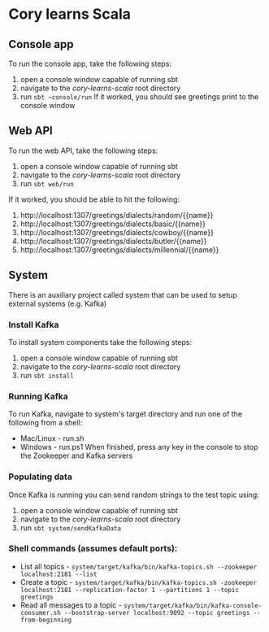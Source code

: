 # Cory learns Scala

## Console app
To run the console app, take the following steps:
1. open a console window capable of running sbt
1. navigate to the _cory-learns-scala_ root directory
1. run ```sbt ~console/run```
If it worked, you should see greetings print to the console window

## Web API
To run the web API, take the following steps:
1. open a console window capable of running sbt
1. navigate to the _cory-learns-scala_ root directory
1. run ```sbt web/run```

If it worked, you should be able to hit the following:
1. http://localhost:1307/greetings/dialects/random/{{name}}
1. http://localhost:1307/greetings/dialects/basic/{{name}}
1. http://localhost:1307/greetings/dialects/cowboy/{{name}}
1. http://localhost:1307/greetings/dialects/butler/{{name}}
1. http://localhost:1307/greetings/dialects/millennial/{{name}}

## System
There is an auxiliary project called system that can be used to setup external systems (e.g. Kafka)

### Install Kafka
To install system components take the following steps:
1. open a console window capable of running sbt
1. navigate to the _cory-learns-scala_ root directory
1. run ```sbt install```

### Running Kafka
To run Kafka, navigate to system's target directory and run one of the following from a shell:
* Mac/Linux - run.sh
* Windows - run.ps1
When finished, press any key in the console to stop the Zookeeper and Kafka servers

### Populating data
Once Kafka is running you can send random strings to the test topic using:
1. open a console window capable of running sbt
1. navigate to the _cory-learns-scala_ root directory
1. run ```sbt system/sendKafkaData```

### Shell commands (assumes default ports):
* List all topics - ```system/target/kafka/bin/kafka-topics.sh --zookeeper localhost:2181 --list```
* Create a topic - ```system/target/kafka/bin/kafka-topics.sh -zookeeper localhost:2181 --replication-factor 1 --partitions 1 --topic greetings```
* Read all messages to a topic - ```system/target/kafka/bin/kafka-console-consumer.sh --bootstrap-server localhost:9092 --topic greetings --from-beginning```